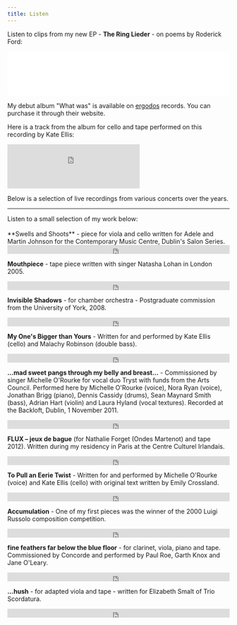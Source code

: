 ```yaml
---
title: Listen
---
```


Listen to clips from my new EP - **The Ring Lieder** - on poems by Roderick Ford:
<iframe name="mini" style="border:0px;width:100%;height:100px;" src="//widget.cdbaby.com/bbf9ebd3-f13f-4940-a747-b29cec437a64/mini/light/opaque"></iframe>

My debut album "What was" is available on [ergodos](https://ergodos.ie/shop/records/what-was/) records. You can purchase it through their website. 

Here is a track from the album for cello and tape performed on this recording by Kate Ellis:
<iframe src="https://embed.spotify.com/?uri=spotify%3Atrack%3A4URmW2jghlJj47WDXWH5kb" width="300" height="100" frameborder="0" allowtransparency="true"></iframe>

Below is a selection of live recordings from various concerts over the years. 
<hr>
Listen to a small selection of my work below:
<br><br>
**Swells and Shoots** - piece for viola and cello written for Adele and Martin Johnson for the Contemporary Music Centre, Dublin's Salon Series.
<iframe width="100%" height="20" scrolling="no" frameborder="no" src="https://w.soundcloud.com/player/?url=https%3A//api.soundcloud.com/tracks/317401558&amp;color=ff5500&amp;inverse=false&amp;auto_play=false&amp;show_user=true"></iframe>

**Mouthpiece** - tape piece written with singer Natasha Lohan in London 2005.
<iframe width="100%" height="20" scrolling="no" frameborder="no" src="https://w.soundcloud.com/player/?url=https%3A//api.soundcloud.com/tracks/3889171&amp;color=ff5500&amp;inverse=false&amp;auto_play=false&amp;show_user=true"></iframe>

**Invisible Shadows** - for chamber orchestra - Postgraduate commission from the University of York, 2008.
<iframe width="100%" height="20" scrolling="no" frameborder="no" src="https://w.soundcloud.com/player/?url=https%3A//api.soundcloud.com/tracks/3886105&amp;color=ff5500&amp;inverse=false&amp;auto_play=false&amp;show_user=true"></iframe>

**My One's Bigger than Yours** - Written for and performed by Kate Ellis (cello) and Malachy Robinson (double bass).
<iframe width="100%" height="20" scrolling="no" frameborder="no" src="https://w.soundcloud.com/player/?url=https%3A//api.soundcloud.com/tracks/18513318&amp;color=ff5500&amp;inverse=false&amp;auto_play=false&amp;show_user=true"></iframe>

**...mad sweet pangs through my belly and breast...** - Commissioned by singer Michelle O'Rourke for vocal duo Tryst with funds from the Arts Council. Performed here by Michelle O'Rourke (voice), Nora Ryan (voice), Jonathan Brigg (piano), Dennis Cassidy (drums), Sean Maynard Smith (bass), Adrian Hart (violin) and Laura Hyland (vocal textures). Recorded at the Backloft, Dublin, 1 November 2011. 
<iframe width="100%" height="20" scrolling="no" frameborder="no" src="https://w.soundcloud.com/player/?url=https%3A//api.soundcloud.com/tracks/27741037&amp;color=ff5500&amp;inverse=false&amp;auto_play=false&amp;show_user=true"></iframe>

**FLUX – jeux de bague** (for Nathalie Forget (Ondes Martenot) and tape 2012). Written during my residency in Paris at the Centre Culturel Irlandais.
<iframe width="100%" height="20" scrolling="no" frameborder="no" src="https://w.soundcloud.com/player/?url=https%3A//api.soundcloud.com/tracks/46465532&amp;color=ff5500&amp;inverse=false&amp;auto_play=false&amp;show_user=true"></iframe>

**To Pull an Eerie Twist** - Written for and performed by Michelle O'Rourke (voice) and Kate Ellis (cello) with original text written by Emily Crossland.
<iframe width="100%" height="20" scrolling="no" frameborder="no" src="https://w.soundcloud.com/player/?url=https%3A//api.soundcloud.com/tracks/18513317&amp;color=ff5500&amp;inverse=false&amp;auto_play=false&amp;show_user=true"></iframe>

**Accumulation** - One of my first pieces was the winner of the 2000 Luigi Russolo composition competition. 
<iframe width="100%" height="20" scrolling="no" frameborder="no" src="https://w.soundcloud.com/player/?url=https%3A//api.soundcloud.com/tracks/3891674&amp;color=ff5500&amp;inverse=false&amp;auto_play=false&amp;show_user=true"></iframe>

**fine feathers far below the blue floor** - for clarinet, viola, piano and tape. Commissioned by Concorde and performed by Paul Roe, Garth Knox and Jane O'Leary.
<iframe width="100%" height="20" scrolling="no" frameborder="no" src="https://w.soundcloud.com/player/?url=https%3A//api.soundcloud.com/tracks/22804108&amp;color=ff5500&amp;inverse=false&amp;auto_play=false&amp;show_user=true"></iframe>

**...hush** - for adapted viola and tape - written for Elizabeth Smalt of Trio Scordatura.
<iframe width="100%" height="20" scrolling="no" frameborder="no" src="https://w.soundcloud.com/player/?url=https%3A//api.soundcloud.com/tracks/3887520&amp;color=ff5500&amp;inverse=false&amp;auto_play=false&amp;show_user=true"></iframe>
